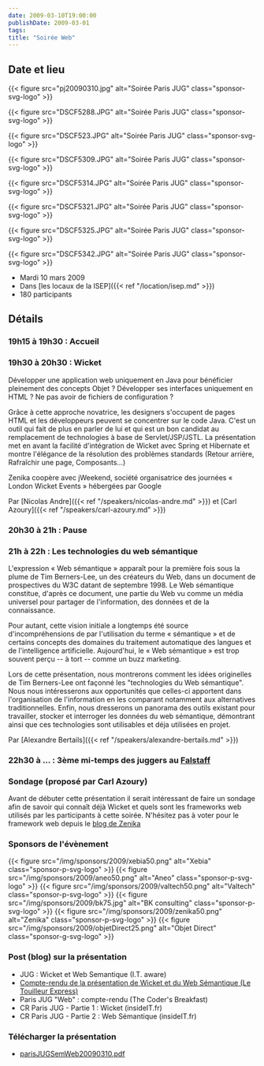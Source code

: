 ```yaml
---
date: 2009-03-10T19:00:00
publishDate: 2009-03-01
tags:
title: "Soirée Web"
---
```


## Date et lieu



{{< figure src="pj20090310.jpg" alt="Soirée Paris JUG" class="sponsor-svg-logo" >}}

{{< figure src="DSCF5288.JPG" alt="Soirée Paris JUG" class="sponsor-svg-logo" >}}

{{< figure src="DSCF523.JPG" alt="Soirée Paris JUG" class="sponsor-svg-logo" >}}

{{< figure src="DSCF5309.JPG" alt="Soirée Paris JUG" class="sponsor-svg-logo" >}}

{{< figure src="DSCF5314.JPG" alt="Soirée Paris JUG" class="sponsor-svg-logo" >}}

{{< figure src="DSCF5321.JPG" alt="Soirée Paris JUG" class="sponsor-svg-logo" >}}

{{< figure src="DSCF5325.JPG" alt="Soirée Paris JUG" class="sponsor-svg-logo" >}}

{{< figure src="DSCF5342.JPG" alt="Soirée Paris JUG" class="sponsor-svg-logo" >}}


* Mardi 10 mars 2009
* Dans [les locaux de la ISEP]({{< ref "/location/isep.md" >}})
* 180 participants

## Détails

### 19h15 à 19h30 : Accueil

### 19h30 à 20h30 : Wicket

Développer une application web uniquement en Java pour bénéficier pleinement des concepts Objet ? Développer ses interfaces uniquement en HTML ? Ne pas avoir de fichiers de configuration ?

Grâce à cette approche novatrice, les designers s'occupent de pages HTML et les développeurs peuvent se concentrer sur le code Java. C'est un outil qui fait de plus en parler de lui et qui est un bon candidat au remplacement de technologies à base de Servlet/JSP/JSTL. La présentation met en avant la facilité d'intégration de Wicket avec Spring et Hibernate et montre l'élégance de la résolution des problèmes standards (Retour arrière, Rafraîchir une page, Composants...)

Zenika coopère avec jWeekend, société organisatrice des journées « London Wicket Events » hébergées par Google

Par [Nicolas Andre]({{< ref "/speakers/nicolas-andre.md" >}})
et [Carl Azoury]({{< ref "/speakers/carl-azoury.md" >}})

### 20h30 à 21h : Pause

### 21h à 22h : Les technologies du web sémantique

L'expression « Web sémantique » apparaît pour la première fois sous la plume de Tim Berners-Lee, un des créateurs du Web, dans un document de prospectives du W3C datant de septembre 1998. Le Web sémantique constitue, d'après ce document, une partie du Web vu comme un média universel pour partager de l'information, des données et de la connaissance.

Pour autant, cette vision initiale a longtemps été source d'incompréhensions de par l'utilisation du terme « sémantique » et de certains concepts des domaines du traitement automatique des langues et de l'intelligence artificielle. Aujourd'hui, le « Web sémantique » est trop souvent perçu -- à tort -- comme un buzz marketing.

Lors de cette présentation, nous montrerons comment les idées originelles de Tim Berners-Lee ont façonné les "technologies du Web sémantique". Nous nous intéresserons aux opportunités que celles-ci apportent dans l'organisation de l'information en les comparant notamment aux alternatives traditionnelles. Enfin, nous dresserons un panorama des outils existant pour travailler, stocker et interroger les données du web sémantique, démontrant ainsi que ces technologies sont utilisables et déja utilisées en projet.

Par [Alexandre Bertails]({{< ref "/speakers/alexandre-bertails.md" >}})

### 22h30 à ... : 3ème mi-temps des juggers au [Falstaff](https://goo.gl/maps/NSxajnfvVtjHuggeA)

### Sondage (proposé par Carl Azoury)

Avant de débuter cette présentation il serait intéressant de faire un sondage afin de savoir qui connaît déjà Wicket et quels sont les frameworks web utilisés par les participants à cette soirée. N'hésitez pas à voter pour le framework web depuis le [blog de Zenika](http://blog.zenika.com/)

### Sponsors de l'évènement

{{< figure src="/img/sponsors/2009/xebia50.png" alt="Xebia" class="sponsor-p-svg-logo" >}}
{{< figure src="/img/sponsors/2009/aneo50.png" alt="Aneo" class="sponsor-p-svg-logo" >}}
{{< figure src="/img/sponsors/2009/valtech50.png" alt="Valtech" class="sponsor-p-svg-logo" >}}
{{< figure src="/img/sponsors/2009/bk75.jpg" alt="BK consulting" class="sponsor-p-svg-logo" >}}
{{< figure src="/img/sponsors/2009/zenika50.png" alt="Zenika" class="sponsor-p-svg-logo" >}}
{{< figure src="/img/sponsors/2009/objetDirect25.png" alt="Objet Direct" class="sponsor-g-svg-logo" >}}

### Post (blog) sur la présentation
<!-- broken links have been removed during site migration -->

* JUG : Wicket et Web Semantique (I.T. aware)
* [Compte-rendu de la présentation de Wicket et du Web Sémantique (Le Touilleur Express)](http://www.touilleur-express.fr/2009/03/11/compte-rendu-de-la-presentation-de-wicket-et-du-web-semantique/)
* Paris JUG "Web" : compte-rendu (The Coder's Breakfast)
* CR Paris JUG - Partie 1 : Wicket (insideIT.fr)
* CR Paris JUG - Partie 2 : Web Sémantique (insideIT.fr)

### Télécharger la présentation

* [parisJUGSemWeb20090310.pdf](parisJUGSemWeb20090310.pdf)
